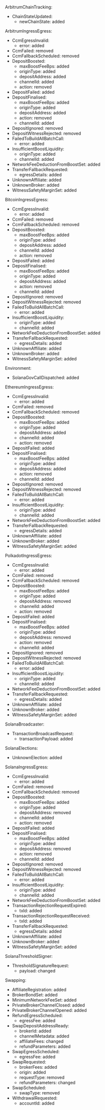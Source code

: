 ArbitrumChainTracking:
  - ChainStateUpdated:
    - newChainState: added

ArbitrumIngressEgress:
  - CcmEgressInvalid:
    - error: added
  - CcmFailed: removed
  - CcmFallbackScheduled: removed
  - DepositBoosted:
    - maxBoostFeeBps: added
    - originType: added
    - depositAddress: added
    - channelId: added
    - action: removed
  - DepositFailed: added
  - DepositFinalised:
    - maxBoostFeeBps: added
    - originType: added
    - depositAddress: added
    - action: removed
    - channelId: added
  - DepositIgnored: removed
  - DepositWitnessRejected: removed
  - FailedToBuildAllBatchCall:
    - error: added
  - InsufficientBoostLiquidity:
    - originType: added
    - channelId: added
  - NetworkFeeDeductionFromBoostSet: added
  - TransferFallbackRequested:
    - egressDetails: added
  - UnknownAffiliate: added
  - UnknownBroker: added
  - WitnessSafetyMarginSet: added

BitcoinIngressEgress:
  - CcmEgressInvalid:
    - error: added
  - CcmFailed: removed
  - CcmFallbackScheduled: removed
  - DepositBoosted:
    - maxBoostFeeBps: added
    - originType: added
    - depositAddress: added
    - channelId: added
    - action: removed
  - DepositFailed: added
  - DepositFinalised:
    - maxBoostFeeBps: added
    - originType: added
    - depositAddress: added
    - action: removed
    - channelId: added
  - DepositIgnored: removed
  - DepositWitnessRejected: removed
  - FailedToBuildAllBatchCall:
    - error: added
  - InsufficientBoostLiquidity:
    - originType: added
    - channelId: added
  - NetworkFeeDeductionFromBoostSet: added
  - TransferFallbackRequested:
    - egressDetails: added
  - UnknownAffiliate: added
  - UnknownBroker: added
  - WitnessSafetyMarginSet: added

Environment:
  - SolanaGovCallDispatched: added

EthereumIngressEgress:
  - CcmEgressInvalid:
    - error: added
  - CcmFailed: removed
  - CcmFallbackScheduled: removed
  - DepositBoosted:
    - maxBoostFeeBps: added
    - originType: added
    - depositAddress: added
    - channelId: added
    - action: removed
  - DepositFailed: added
  - DepositFinalised:
    - maxBoostFeeBps: added
    - originType: added
    - depositAddress: added
    - action: removed
    - channelId: added
  - DepositIgnored: removed
  - DepositWitnessRejected: removed
  - FailedToBuildAllBatchCall:
    - error: added
  - InsufficientBoostLiquidity:
    - originType: added
    - channelId: added
  - NetworkFeeDeductionFromBoostSet: added
  - TransferFallbackRequested:
    - egressDetails: added
  - UnknownAffiliate: added
  - UnknownBroker: added
  - WitnessSafetyMarginSet: added

PolkadotIngressEgress:
  - CcmEgressInvalid:
    - error: added
  - CcmFailed: removed
  - CcmFallbackScheduled: removed
  - DepositBoosted:
    - maxBoostFeeBps: added
    - originType: added
    - depositAddress: removed
    - channelId: added
    - action: removed
  - DepositFailed: added
  - DepositFinalised:
    - maxBoostFeeBps: added
    - originType: added
    - depositAddress: removed
    - action: removed
    - channelId: added
  - DepositIgnored: removed
  - DepositWitnessRejected: removed
  - FailedToBuildAllBatchCall:
    - error: added
  - InsufficientBoostLiquidity:
    - originType: added
    - channelId: added
  - NetworkFeeDeductionFromBoostSet: added
  - TransferFallbackRequested:
    - egressDetails: added
  - UnknownAffiliate: added
  - UnknownBroker: added
  - WitnessSafetyMarginSet: added

SolanaBroadcaster:
  - TransactionBroadcastRequest:
    - transactionPayload: added

SolanaElections:
  - UnknownElection: added

SolanaIngressEgress:
  - CcmEgressInvalid:
    - error: added
  - CcmFailed: removed
  - CcmFallbackScheduled: removed
  - DepositBoosted:
    - maxBoostFeeBps: added
    - originType: added
    - depositAddress: removed
    - channelId: added
    - action: removed
  - DepositFailed: added
  - DepositFinalised:
    - maxBoostFeeBps: added
    - originType: added
    - depositAddress: removed
    - action: removed
    - channelId: added
  - DepositIgnored: removed
  - DepositWitnessRejected: removed
  - FailedToBuildAllBatchCall:
    - error: added
  - InsufficientBoostLiquidity:
    - originType: added
    - channelId: added
  - NetworkFeeDeductionFromBoostSet: added
  - TransactionRejectionRequestExpired:
    - txId: added
  - TransactionRejectionRequestReceived:
    - txId: added
  - TransferFallbackRequested:
    - egressDetails: added
  - UnknownAffiliate: added
  - UnknownBroker: added
  - WitnessSafetyMarginSet: added

SolanaThresholdSigner:
  - ThresholdSignatureRequest:
    - payload: changed

Swapping:
  - AffiliateRegistration: added
  - BrokerBondSet: added
  - MinimumNetworkFeeSet: added
  - PrivateBrokerChannelClosed: added
  - PrivateBrokerChannelOpened: added
  - RefundEgressScheduled:
    - egressFee: added
  - SwapDepositAddressReady:
    - brokerId: added
    - channelMetadata: added
    - affiliateFees: changed
    - refundParameters: added
  - SwapEgressScheduled:
    - egressFee: added
  - SwapRequested:
    - brokerFees: added
    - origin: added
    - requestType: removed
    - refundParameters: changed
  - SwapScheduled:
    - swapType: removed
  - WithdrawalRequested:
    - accountId: added
